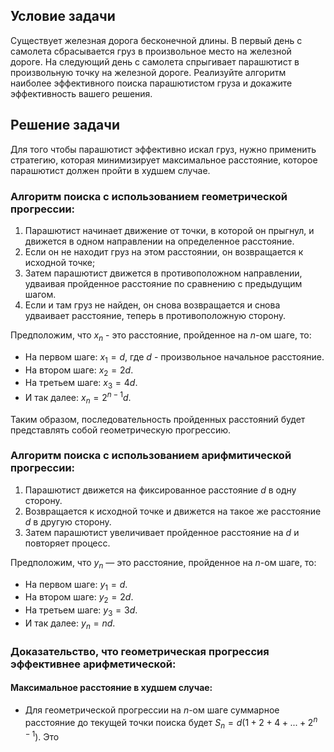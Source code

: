 ## Условие задачи

Существует железная дорога бесконечной длины. В первый день с самолета сбрасывается груз в произвольное место на железной дороге. На следующий день с самолета спрыгивает парашютист в произвольную точку на железной дороге. Реализуйте алгоритм наиболее эффективного поиска парашютистом груза и докажите эффективность вашего решения.

## Решение задачи

Для того чтобы парашютист эффективно искал груз, нужно применить стратегию, которая минимизирует максимальное расстояние, которое парашютист должен пройти в худшем случае.

### Алгоритм поиска с использованием геометрической прогрессии:

1. Парашютист начинает движение от точки, в которой он прыгнул, и движется в одном направлении на определенное расстояние.
2. Если он не находит груз на этом расстоянии, он возвращается к исходной точке;
3. Затем парашютист движется в противоположном направлении, удваивая пройденное расстояние по сравнению с предыдущим шагом.
4. Если и там груз не найден, он снова возвращается и снова удваивает расстояние, теперь в противоположную сторону.

Предположим, что $`x_n`$ - это расстояние, пройденное на  $`n`$-ом шаге, то:

* На первом шаге: $`x_1 = d`$, где $`d`$ - произвольное начальное расстояние.
* На втором шаге: $`x_2 = 2d`$.
* На третьем шаге: $`x_3 = 4d `$.
* И так далее: $`x_n = 2^{n-1}d`$.

Таким образом, последовательность пройденных расстояний будет представлять собой геометрическую прогрессию.

### Алгоритм поиска с использованием арифмитической прогрессии:

1. Парашютист движется на фиксированное расстояние $`d`$ в одну сторону.
2. Возвращается к исходной точке и движется на такое же расстояние $`d`$ в другую сторону.
3. Затем парашютист увеличивает пройденное расстояние на $`d`$ и повторяет процесс.

Предположим, что $`y_n`$ — это расстояние, пройденное на  $`n`$-ом шаге, то:

* На первом шаге: $`y_1 = d`$.
* На втором шаге: $`y_2 = 2d`$.
* На третьем шаге: $`y_3 = 3d `$.
* И так далее: $`y_n = nd`$.

### Доказательство, что геометрическая прогрессия эффективнее арифметической:

#### Максимальное расстояние в худшем случае:
* Для геометрической прогрессии на $`n`$-ом шаге суммарное расстояние до текущей точки поиска будет $`S_n = d(1 + 2 + 4 + ... + 2^{n-1})`$. Это

